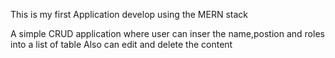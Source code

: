 This is my first Application develop using the MERN stack 

A simple CRUD application where user can inser the name,postion and roles into a list of table
Also can edit and delete the content

